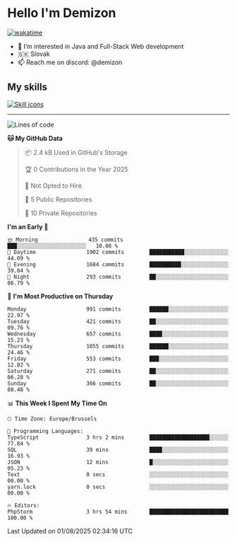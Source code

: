 # Hello I'm Demizon
[![wakatime](https://wakatime.com/badge/user/6ad1949f-d6d7-44f9-9eee-c35e54cc499b.svg)](https://wakatime.com/@6ad1949f-d6d7-44f9-9eee-c35e54cc499b)
- 👀 I’m interested in Java and Full-Stack Web development
- 🇸🇰 Slovak
- 📫 Reach me on discord: @demizon

## My skills
[![Skill icons](https://skillicons.dev/icons?i=java,js,ts,html,css,react,nextjs,tailwind,supabase,py,git,docker,linux,mysql,postgres,mongo&theme=dark)](https://github.com/Demizon3433)

---

<!--START_SECTION:waka-->
![Lines of code](https://img.shields.io/badge/From%20Hello%20World%20I%27ve%20Written-1.3%20million%20lines%20of%20code-blue)

**🐱 My GitHub Data** 

> 📦 2.4 kB Used in GitHub's Storage 
 > 
> 🏆 0 Contributions in the Year 2025
 > 
> 🚫 Not Opted to Hire
 > 
> 📜 5 Public Repositories 
 > 
> 🔑 10 Private Repositories 
 > 
**I'm an Early 🐤** 

```text
🌞 Morning                435 commits         ███░░░░░░░░░░░░░░░░░░░░░░   10.08 % 
🌆 Daytime                1902 commits        ███████████░░░░░░░░░░░░░░   44.09 % 
🌃 Evening                1684 commits        ██████████░░░░░░░░░░░░░░░   39.04 % 
🌙 Night                  293 commits         ██░░░░░░░░░░░░░░░░░░░░░░░   06.79 % 
```
📅 **I'm Most Productive on Thursday** 

```text
Monday                   991 commits         ██████░░░░░░░░░░░░░░░░░░░   22.97 % 
Tuesday                  421 commits         ██░░░░░░░░░░░░░░░░░░░░░░░   09.76 % 
Wednesday                657 commits         ████░░░░░░░░░░░░░░░░░░░░░   15.23 % 
Thursday                 1055 commits        ██████░░░░░░░░░░░░░░░░░░░   24.46 % 
Friday                   553 commits         ███░░░░░░░░░░░░░░░░░░░░░░   12.82 % 
Saturday                 271 commits         ██░░░░░░░░░░░░░░░░░░░░░░░   06.28 % 
Sunday                   366 commits         ██░░░░░░░░░░░░░░░░░░░░░░░   08.48 % 
```


📊 **This Week I Spent My Time On** 

```text
🕑︎ Time Zone: Europe/Brussels

💬 Programming Languages: 
TypeScript               3 hrs 2 mins        ███████████████████░░░░░░   77.84 % 
SQL                      39 mins             ████░░░░░░░░░░░░░░░░░░░░░   16.93 % 
JSON                     12 mins             █░░░░░░░░░░░░░░░░░░░░░░░░   05.23 % 
Text                     0 secs              ░░░░░░░░░░░░░░░░░░░░░░░░░   00.00 % 
yarn.lock                0 secs              ░░░░░░░░░░░░░░░░░░░░░░░░░   00.00 % 

🔥 Editors: 
PhpStorm                 3 hrs 54 mins       █████████████████████████   100.00 % 
```


 Last Updated on 01/08/2025 02:34:16 UTC
<!--END_SECTION:waka-->

